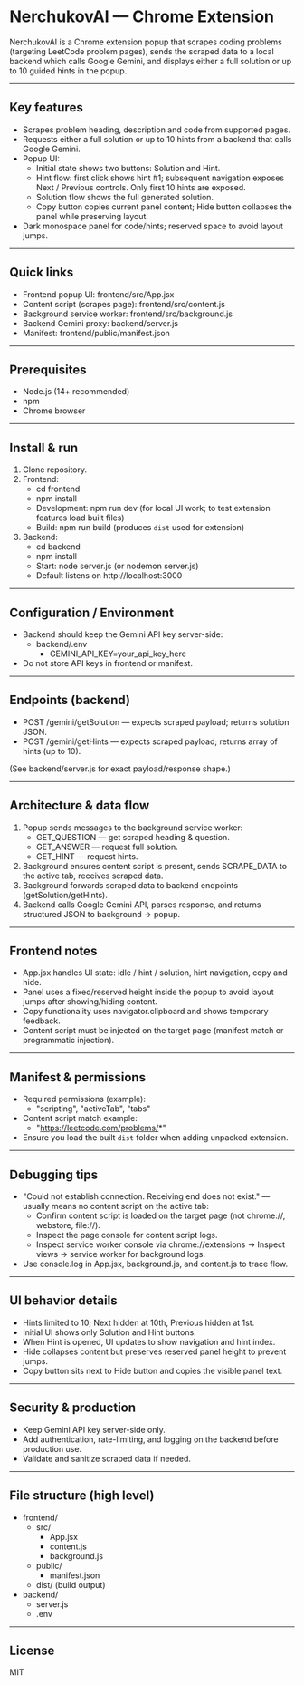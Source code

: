 # NerchukovAI — Chrome Extension

NerchukovAI is a Chrome extension popup that scrapes coding problems (targeting LeetCode problem pages), sends the scraped data to a local backend which calls Google Gemini, and displays either a full solution or up to 10 guided hints in the popup.

---

## Key features

- Scrapes problem heading, description and code from supported pages.
- Requests either a full solution or up to 10 hints from a backend that calls Google Gemini.
- Popup UI:
  - Initial state shows two buttons: Solution and Hint.
  - Hint flow: first click shows hint #1; subsequent navigation exposes Next / Previous controls. Only first 10 hints are exposed.
  - Solution flow shows the full generated solution.
  - Copy button copies current panel content; Hide button collapses the panel while preserving layout.
- Dark monospace panel for code/hints; reserved space to avoid layout jumps.

---

## Quick links

- Frontend popup UI: frontend/src/App.jsx
- Content script (scrapes page): frontend/src/content.js
- Background service worker: frontend/src/background.js
- Backend Gemini proxy: backend/server.js
- Manifest: frontend/public/manifest.json

---

## Prerequisites

- Node.js (14+ recommended)
- npm
- Chrome browser

---

## Install & run

1. Clone repository.
2. Frontend:
   - cd frontend
   - npm install
   - Development: npm run dev (for local UI work; to test extension features load built files)
   - Build: npm run build (produces `dist` used for extension)
3. Backend:
   - cd backend
   - npm install
   - Start: node server.js (or nodemon server.js)
   - Default listens on http://localhost:3000

---

## Configuration / Environment

- Backend should keep the Gemini API key server-side:
  - backend/.env
    - GEMINI_API_KEY=your_api_key_here
- Do not store API keys in frontend or manifest.

---

## Endpoints (backend)

- POST /gemini/getSolution — expects scraped payload; returns solution JSON.
- POST /gemini/getHints — expects scraped payload; returns array of hints (up to 10).

(See backend/server.js for exact payload/response shape.)

---

## Architecture & data flow

1. Popup sends messages to the background service worker:
   - GET_QUESTION — get scraped heading & question.
   - GET_ANSWER — request full solution.
   - GET_HINT — request hints.
2. Background ensures content script is present, sends SCRAPE_DATA to the active tab, receives scraped data.
3. Background forwards scraped data to backend endpoints (getSolution/getHints).
4. Backend calls Google Gemini API, parses response, and returns structured JSON to background → popup.

---

## Frontend notes

- App.jsx handles UI state: idle / hint / solution, hint navigation, copy and hide.
- Panel uses a fixed/reserved height inside the popup to avoid layout jumps after showing/hiding content.
- Copy functionality uses navigator.clipboard and shows temporary feedback.
- Content script must be injected on the target page (manifest match or programmatic injection).

---

## Manifest & permissions

- Required permissions (example):
  - "scripting", "activeTab", "tabs"
- Content script match example:
  - "https://leetcode.com/problems/*"
- Ensure you load the built `dist` folder when adding unpacked extension.

---

## Debugging tips

- "Could not establish connection. Receiving end does not exist." — usually means no content script on the active tab:
  - Confirm content script is loaded on the target page (not chrome://, webstore, file://).
  - Inspect the page console for content script logs.
  - Inspect service worker console via chrome://extensions → Inspect views → service worker for background logs.
- Use console.log in App.jsx, background.js, and content.js to trace flow.

---

## UI behavior details

- Hints limited to 10; Next hidden at 10th, Previous hidden at 1st.
- Initial UI shows only Solution and Hint buttons.
- When Hint is opened, UI updates to show navigation and hint index.
- Hide collapses content but preserves reserved panel height to prevent jumps.
- Copy button sits next to Hide button and copies the visible panel text.

---

## Security & production

- Keep Gemini API key server-side only.
- Add authentication, rate-limiting, and logging on the backend before production use.
- Validate and sanitize scraped data if needed.

---

## File structure (high level)

- frontend/
  - src/
    - App.jsx
    - content.js
    - background.js
  - public/
    - manifest.json
  - dist/ (build output)
- backend/
  - server.js
  - .env

---

## License

MIT

